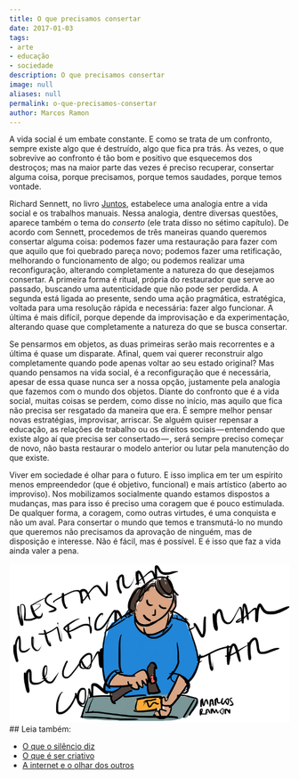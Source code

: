 ```yaml
---
title: O que precisamos consertar
date: 2017-01-03
tags:
- arte
- educação
- sociedade
description: O que precisamos consertar
image: null
aliases: null
permalink: o-que-precisamos-consertar
author: Marcos Ramon
---
```

A vida social é um embate constante. E como se trata de um confronto, sempre existe algo que é destruído, algo que fica pra trás. Às vezes, o que sobrevive ao confronto é tão bom e positivo que esquecemos dos destroços; mas na maior parte das vezes é preciso recuperar, consertar alguma coisa, porque precisamos, porque temos saudades, porque temos vontade.

Richard Sennett, no livro [Juntos](http://amzn.to/2iwhmp3), estabelece uma analogia entre a vida social e os trabalhos manuais. Nessa analogia, dentre diversas questões, aparece também o tema do _conserto_ (ele trata disso no sétimo capítulo). De acordo com Sennett, procedemos de três maneiras quando queremos consertar alguma coisa: podemos fazer uma restauração para fazer com que aquilo que foi quebrado pareça novo; podemos fazer uma retificação, melhorando o funcionamento de algo; ou podemos realizar uma reconfiguração, alterando completamente a natureza do que desejamos consertar. A primeira forma é ritual, própria do restaurador que serve ao passado, buscando uma autenticidade que não pode ser perdida. A segunda está ligada ao presente, sendo uma ação pragmática, estratégica, voltada para uma resolução rápida e necessária: fazer algo funcionar. A última é mais difícil, porque depende da improvisação e da experimentação, alterando quase que completamente a natureza do que se busca consertar.

Se pensarmos em objetos, as duas primeiras serão mais recorrentes e a última é quase um disparate. Afinal, quem vai querer reconstruir algo completamente quando pode apenas voltar ao seu estado original? Mas quando pensamos na vida social, é a reconfiguração que é necessária, apesar de essa quase nunca ser a nossa opção, justamente pela analogia que fazemos com o mundo dos objetos. Diante do confronto que é a vida social, muitas coisas se perdem, como disse no início, mas aquilo que fica não precisa ser resgatado da maneira que era. É sempre melhor pensar novas estratégias, improvisar, arriscar. Se alguém quiser repensar a educação, as relações de trabalho ou os direitos sociais — entendendo que existe algo aí que precisa ser consertado — , será sempre preciso começar de novo, não basta restaurar o modelo anterior ou lutar pela manutenção do que existe.

Viver em sociedade é olhar para o futuro. E isso implica em ter um espírito menos empreendedor (que é objetivo, funcional) e mais artístico (aberto ao improviso). Nos mobilizamos socialmente quando estamos dispostos a mudanças, mas para isso é preciso uma coragem que é pouco estimulada. De qualquer forma, a coragem, como outras virtudes, é uma conquista e não um aval. Para consertar o mundo que temos e transmutá-lo no mundo que queremos não precisamos da aprovação de ninguém, mas de disposição e interesse. Não é fácil, mas é possível. E é isso que faz a vida ainda valer a pena.

<img src="/assets/img/o-que-precisamos-consertar-medium.png">


<div class="leia-tambem" markdown="1">
## Leia também:

- <a href="/o-que-o-silencio-diz">O que o silêncio diz</a>
- <a href="/o-que-e-ser-criativo">O que é ser criativo</a>
- <a href="/a-internet-e-o-olhar-dos-outros">A internet e o olhar dos outros</a>
</div>